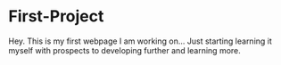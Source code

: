 # First-Project

Hey. This is my first webpage I am working on... Just starting learning it myself with prospects to developing further and learning more.
